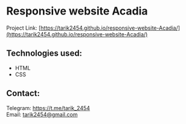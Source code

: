 # Responsive website Acadia

Project Link: [https://tarik2454.github.io/responsive-website-Acadia/](https://tarik2454.github.io/responsive-website-Acadia/)

## Technologies used:

* HTML
* CSS

## Contact:

Telegram: <https://t.me/tarik_2454>  
Email: <tarik2454@gmail.com>





